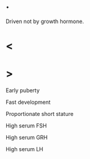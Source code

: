 # .

Driven not by growth hormone.

# <

# >

Early puberty

Fast development

Proportionate short stature

High serum FSH

High serum GRH

High serum LH
